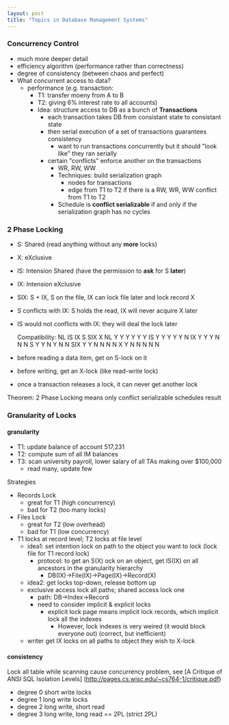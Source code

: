 ```yaml
---
layout: post
title: "Topics in Database Management Systems"
---
```


### Concurrency Control
* much more deeper detail
* efficiency algorithm (performance rather than correctness)
* degree of consistency (between chaos and perfect)
* What concurrent access to data?
    * performance (e.g. transaction:
        * T1: transfer moeny from A to B
        * T2: giving 6% interest rate to all accounts)
        * Idea: structure access to DB as a bunch of **Transactions**
            * each transaction takes DB from consistant state to consistant state
            * then serial execution of a set of transactions guarantees consistency
                * want to run transactions concurrently but it should "look like"  they ran serially
            * certain "conflicts" enforce another on the transactions
                * WR, RW, WW
                * Techniques: build serialization graph
                    * nodes for transactions
                    * edge from T1 to T2 if there is a RW, WR, WW conflict from T1 to T2
                * Schedule is **conflict serializable** if and only if the serialization graph has no cycles

### 2 Phase Locking
* S: Shared (read anything without any **more** locks)
* X: eXclusive
* IS: Intension Shared (have the permission to **ask** for S **later**)
* IX: Intension eXclusive
* SIX: S + IX, S on the file, IX can lock file later and lock record X
* S conflicts with IX: S holds the read, IX will never acquire X later
* IS would not conflicts with IX: they will deal the lock later

    Compatibility:
        NL  IS  IX  S   SIX X
    NL  Y   Y   Y   Y   Y   Y
    IS  Y   Y   Y   Y   Y   N
    IX  Y   Y   Y   N   N   N
    S   Y   Y   N   Y   N   N
    SIX Y   Y   N   N   N   N
    X   Y   N   N   N   N   N


* before reading a data item, get on S-lock on it
* before writing, get an X-lock (like read-write lock)
* once a transaction releases a lock, it can never get another lock

Theorem: 2 Phase Locking means only conflict serializable schedules result

### Granularity of Locks
#### granularity
* T1: update balance of account 517,231
* T2: compute sum of all IM balances
* T3: scan university payroll, lower salary of all TAs making over $100,000
    * read many, update few

Strategies

* Records Lock
    * great for T1 (high concurrency)
    * bad for T2 (too many locks)
* Files Lock
    * great for T2 (low overhead)
    * bad for T1 (low concurrency)
* T1 locks at record level; T2 locks at file level
    * idea1: set intention lock on path to the object you want to lock (lock file for T1 record lock)
        * protocol: to get an S(X) ock on an object, get IS(IX) on all ancestors in the granularity hierarchy
            * DB(IX)->File(IX)->Page(IX)->Record(X)
    * idea2: get locks top-down, release bottom up
    * exclusive access lock all paths; shared access lock one
        * path: DB->Index->Record
        * need to consider implicit & explicit locks
            * explicit lock page means implicit lock records, which implicit lock all the indexes
                * However, lock indexes is very weired (it would block everyone out) (correct, but inefficient)
    * writer get IX locks on all paths to object they wish to X-lock

#### consistency
Lock all table while scanning cause concurrency problem, see
[A Critique of ANSI SQL Isolation Levels] (http://pages.cs.wisc.edu/~cs764-1/critique.pdf)

* degree 0 short write locks
* degree 1 long write locks
* degree 2 long write, short read
* degree 3 long write, long read == 2PL (strict 2PL)
